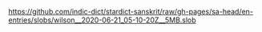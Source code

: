 https://github.com/indic-dict/stardict-sanskrit/raw/gh-pages/sa-head/en-entries/slobs/wilson__2020-06-21_05-10-20Z__5MB.slob
